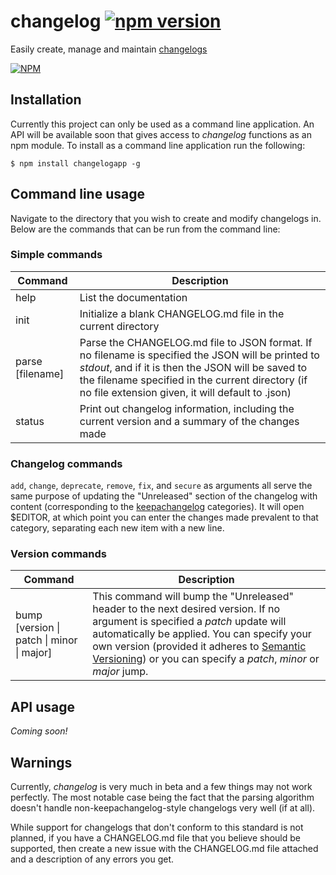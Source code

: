# changelog [![npm version](https://badge.fury.io/js/changelogapp.svg)](https://badge.fury.io/js/changelogapp)
Easily create, manage and maintain [changelogs](keepachangelog.com)

[![NPM](https://nodei.co/npm/changelogapp.png?downloads=true&downloadRank=true&stars=true)](https://nodei.co/npm/changelogapp/)

## Installation
Currently this project can only be used as a command line application. An API will be available soon that gives access to _changelog_ functions as an npm module. To install as a command line application run the following:

```console
$ npm install changelogapp -g
```

## Command line usage
Navigate to the directory that you wish to create and modify changelogs in. Below are the commands that can be run from the command line:

### Simple commands
| Command | Description |
|---|---|
| help | List the documentation |
| init | Initialize a blank CHANGELOG.md file in the current directory |
| parse [filename] | Parse the CHANGELOG.md file to JSON format. If no filename is specified the JSON will be printed to _stdout_, and if it is then the JSON will be saved to the filename specified in the current directory (if no file extension given, it will default to .json) |
| status | Print out changelog information, including the current version and a summary of the changes made |

### Changelog commands
`add`, `change`, `deprecate`, `remove`, `fix`, and `secure` as arguments all serve the same purpose of updating the "Unreleased" section of the changelog with content (corresponding to the [keepachangelog](keepachangelog.com) categories). It will open $EDITOR, at which point you can enter the changes made prevalent to that category, separating each new item with a new line.

### Version commands
| Command | Description |
|---|---|
| bump [version &#124; patch &#124; minor &#124; major] | This command will bump the "Unreleased" header to the next desired version. If no argument is specified a _patch_ update will automatically be applied. You can specify your own version (provided it adheres to [Semantic Versioning](http://semver.org)) or you can specify a _patch_, _minor_ or _major_ jump. |

## API usage
_Coming soon!_

## Warnings
Currently, _changelog_ is very much in beta and a few things may not work perfectly. The most notable case being the fact that the parsing algorithm doesn't handle non-keepachangelog-style changelogs very well (if at all).

While support for changelogs that don't conform to this standard is not planned, if you have a CHANGELOG.md file that you believe should be supported, then create a new issue with the CHANGELOG.md file attached and a description of any errors you get.
